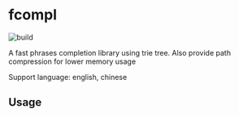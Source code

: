 # fcompl

![build](https://img.shields.io/travis/yujiahaol68/fcompl/master.svg)

A fast phrases completion library using trie tree. Also provide path compression for lower memory usage

Support language: english, chinese

## Usage
